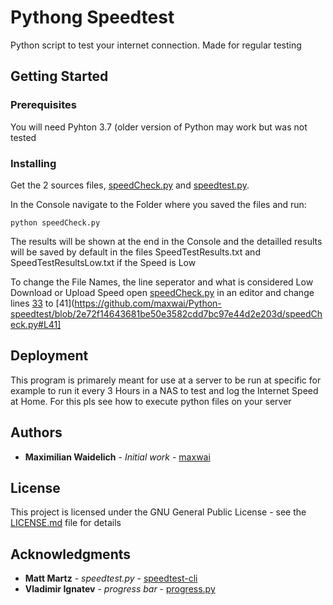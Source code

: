 # Pythong Speedtest

Python script to test your internet connection. Made for regular testing

## Getting Started

### Prerequisites

You will need Pyhton 3.7 (older version of Python may work but was not tested

### Installing

Get the 2 sources files, [speedCheck.py](speedCheck.py) and [speedtest.py](speedtest.py).

In the Console navigate to the Folder where you saved the files and run:

```
python speedCheck.py
```
The results will be shown at the end in the Console and the detailled results will be saved by default in the files SpeedTestResults.txt and SpeedTestResultsLow.txt if the Speed is Low

To change the File Names, the line seperator and what is considered Low Download or Upload Speed open [speedCheck.py](speedCheck.py) in an editor and change lines [33](https://github.com/maxwai/Python-speedtest/blob/2e72f14643681be50e3582cdd7bc97e44d2e203d/speedCheck.py#L33) to [41](https://github.com/maxwai/Python-speedtest/blob/2e72f14643681be50e3582cdd7bc97e44d2e203d/speedCheck.py#L41]

## Deployment

This program is primarely meant for use at a server to be run at specific for example to run it every 3 Hours in a NAS to test and log the Internet Speed at Home. For this pls see how to execute python files on your server

## Authors

* **Maximilian Waidelich** - *Initial work* - [maxwai](https://github.com/maxwai)

## License

This project is licensed under the GNU General Public License - see the [LICENSE.md](LICENSE.md) file for details

## Acknowledgments

* **Matt Martz** - *speedtest.py* - [speedtest-cli](https://pypi.org/project/speedtest-cli/)
* **Vladimir Ignatev** - *progress bar* - [progress.py](https://gist.github.com/vladignatyev/06860ec2040cb497f0f3)
